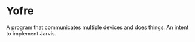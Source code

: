 # Yofre
A program that communicates multiple devices and does things. An intent to implement Jarvis.

